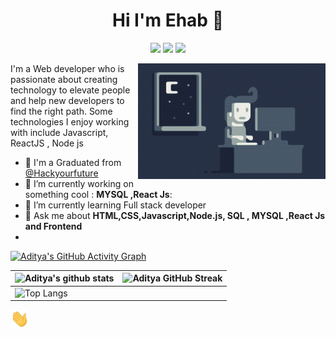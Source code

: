 
<h1 align="center">Hi I'm Ehab 👋</h1>
<p align="center">
    <a href="https://twitter.com/ehabwasel"><img src="https://img.shields.io/badge/twitter-%231FA1F1?style=flat&logo=twitter&logoColor=white"/></a>
    <a href="https://www.linkedin.com/in/ehab-wasel-68226916a"><img src="https://img.shields.io/badge/linkedin-%230177B5?style=flat&logo=linkedin&logoColor=white"/></a>
    <a href="https://www.instagram.com/ehab.wasel"><img src="https://img.shields.io/badge/instagram-%23E4415F?style=flat&logo=instagram&logoColor=white"/></a>
  </p>
  <img alt="Night Coding" src="https://raw.githubusercontent.com/AVS1508/AVS1508/master/assets/Night-Coding.gif" align="right"/>

  

I'm a Web developer who is passionate about creating technology to elevate people and help new developers to find the right path. Some technologies I enjoy working with include Javascript, ReactJS , Node js 

- 🔭 I'm a Graduated from [@Hackyourfuture](https://www.hackyourfuture.net/)
- 🔭 I’m currently working on something cool : **MYSQL ,React Js**:
- 🌱 I’m currently learning Full stack developer
- 💬 Ask me about **HTML,CSS,Javascript,Node.js, SQL , MYSQL ,React Js and Frontend**
-


[![Aditya's GitHub Activity Graph](https://activity-graph.herokuapp.com/graph?username=ehabwasel&theme=tokyonight)](https://git.io/praveenscience)

| ![Aditya's github stats](https://github-readme-stats.vercel.app/api?username=ehabwasel&show_icons=true&theme=tokyonight) | ![Aditya GitHub Streak](https://github-readme-streak-stats.herokuapp.com/?user=Aditya664&theme=tokyonight) |
| --- | --- |
| ![Top Langs](https://github-readme-stats.vercel.app/api/top-langs/?username=ehabwasel&theme=tokyonight) | 
 <img src="https://github.com/ABSphreak/ABSphreak/blob/master/gifs/Hi.gif" width="30px">

